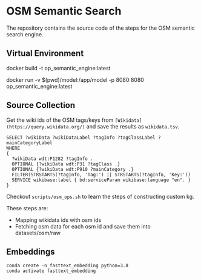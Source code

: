 # OSM Semantic Search
The repository contains the source code of the steps for the OSM semantic search engine.


## Virtual Environment
docker build -t op_semantic_engine:latest

docker run -v $(pwd)/model:/app/model -p 8080:8080 op_semantic_engine:latest


## Source Collection

Get the wiki ids of the OSM tags/keys from `[Wikidata](https://query.wikidata.org/)` and save the results as `wikidata.tsv`.

```
SELECT ?wikiData ?wikiDataLabel ?tagInfo ?tagClassLabel ?mainCategoryLabel
WHERE 
{
  ?wikiData wdt:P1282 ?tagInfo .
  OPTIONAL {?wikiData wdt:P31 ?tagClass .}
  OPTIONAL {?wikiData wdt:P910 ?mainCategory .}
  FILTER(STRSTARTS(?tagInfo, 'Tag:') || STRSTARTS(?tagInfo, 'Key:'))
  SERVICE wikibase:label { bd:serviceParam wikibase:language "en". }
}
```

Checkout `scripts/osm_ops.sh` to learn the steps of constructing custom kg.

These steps are:
- Mapping wikidata ids with osm ids
- Fetching osm data for each osm id and save them into datasets/osm/raw

## Embeddings

```
conda create -n fasttext_embedding python=3.8
conda activate fasttext_embedding
```